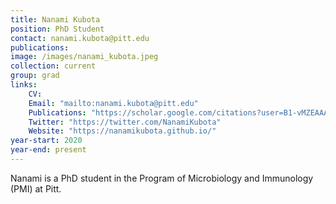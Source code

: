 ```yaml
---
title: Nanami Kubota
position: PhD Student
contact: nanami.kubota@pitt.edu
publications: 
image: /images/nanami_kubota.jpeg
collection: current
group: grad
links:
    CV:
    Email: "mailto:nanami.kubota@pitt.edu"
    Publications: "https://scholar.google.com/citations?user=B1-vMZEAAAAJ&hl=en&oi=ao"
    Twitter: "https://twitter.com/NanamiKubota"
    Website: "https://nanamikubota.github.io/"
year-start: 2020
year-end: present
---
```

Nanami is a PhD student in the Program of Microbiology and Immunology (PMI) at Pitt.
